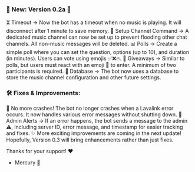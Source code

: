 ### 🎉 New: Version 0.2a 🎉

⏳ Timeout → Now the bot has a timeout when no music is playing. It will disconnect after 1 minute to save memory.
🎵 Setup Channel Command → A dedicated music channel can now be set up to prevent flooding other chat channels. All non-music messages will be deleted.
📊 Polls → Create a simple poll where you can set the question, options (up to 10), and duration (in minutes). Users can vote using emojis ✅❌🔥.
🎁 Giveaways → Similar to polls, but users must react with an emoji 🎉 to enter. A minimum of two participants is required.
💾 Database → The bot now uses a database to store the music channel configuration and other future settings.
### 🛠️ Fixes & Improvements:

🚫 No more crashes! The bot no longer crashes when a Lavalink error occurs. It now handles various error messages without shutting down.
📩 Admin Alerts → If an error happens, the bot sends a message to the admin ⚠️, including server ID, error message, and timestamp for easier tracking and fixes.
✨ More exciting improvements are coming in the next update! Hopefully, Version 0.3 will bring enhancements rather than just fixes.

Thanks for your support! ❤️

- Mercury 🚀
